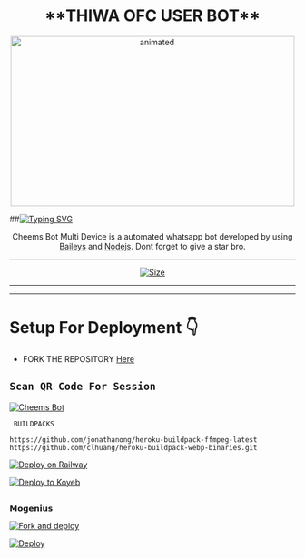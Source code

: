 

<h1 align="center">**THIWA OFC USER BOT**<br></h1>
<p align="center">
<img src="https://i.ibb.co/vmX8H62/Snapchat-311401332.jpg" alt="animated" width="500" height="300" />
</p>

##[![Typing SVG](https://readme-typing-svg.herokuapp.com?font=Rockstar-ExtraBold&color=F33A6A&lines=𝐖𝐞𝐥𝐜𝐨𝐦𝐞+𝐓𝐨+𝙏𝙃𝙄𝙒𝘼╺+𝙊𝙁𝘾+-+𝗕𝗢𝗧.;𝙿𝙾𝚆𝙴𝚁𝙳+𝙱𝚈:+𝙲𝚈𝙱𝙴𝚁+𝚈𝙰𝙺𝚄𝚉𝙰+𝚃𝙴𝙰𝙼;ℂ𝕣𝕖𝕒𝕥𝕖𝕕+𝕓𝕪:+𝙲𝚈𝙱𝙴𝚁-𝚈𝙰𝙺𝚄𝚉𝙰;𝐌𝐑:+𝙲𝚈𝙱𝙴𝚁-𝚈𝙰𝙺𝚄𝚉𝙰࿐;💕ඉතිං+කොහොමද🙃;😁මොකද+කරන්නෙ🌹)](https://git.io/typing-svg)

<p align="center">
Cheems Bot Multi Device is a automated whatsapp bot developed by <a href="https://github.com/janith2007-new/janith2007-new" target="_blank"></a> using <a href="https://github.com/adiwajshing/Baileys" target="_blank">Baileys</a> and <a href="https://github.com/nodejs" target="_blank">Nodejs</a>. Dont forget to give a star bro.
</p>



---

<p align="center">
<a href="#"><img title="Size" src="https://img.shields.io/badge/Tutorial-Video-green"></a>
</p>

------


-------
# Setup For Deployment 👇

- FORK THE REPOSITORY [Here](https://github.com/nipuna15/Moxie-MD-Bot/fork)

## `Scan QR Code For Session`
[![Cheems Bot](https://repl.it/badge/github/quiec/whatsasena)]()

 ` BUILDPACKS`

```
https://github.com/jonathanong/heroku-buildpack-ffmpeg-latest
https://github.com/clhuang/heroku-buildpack-webp-binaries.git
```

[![Deploy on Railway](https://railway.app/button.svg)](https://railway.app/new/template?template=https://github.com/nipuna15/Moxie-MD-Bot)

[![Deploy to Koyeb](https://www.koyeb.com/static/images/deploy/button.svg)](https://app.koyeb.com/deploy?type=git&repository=&branch=name&name=servicename)
##

<p align="center">

𝗠𝗼𝗴𝗲𝗻𝗶𝘂𝘀

<p align="center">

<a href="https://studio.mogenius.com/studio/cloud-space/cloud-space-overview"><img align="center" src="https://studio.mogenius.com/assets/logos/logo-mogenius-logo-quer.svg" alt="Fork and deploy" /></a>

</P>



[![Deploy](https://www.herokucdn.com/deploy/button.svg)](https://heroku.com/deploy?)
